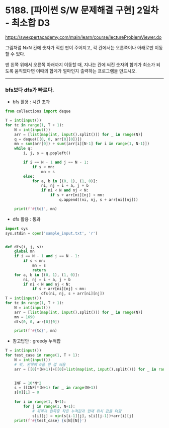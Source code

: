 # 5188. [파이썬 S/W 문제해결 구현] 2일차 - 최소합 D3
https://swexpertacademy.com/main/learn/course/lectureProblemViewer.do

그림처럼 NxN 칸에 숫자가 적힌 판이 주어지고, 각 칸에서는 오른쪽이나 아래로만 이동할 수 있다.

맨 왼쪽 위에서 오른쪽 아래까지 이동할 때, 지나는 칸에 써진 숫자의 합계가 최소가 되도록 움직였다면 이때의 합계가 얼마인지 출력하는 프로그램을 만드시오.

---

### bfs보다 dfs가 빠르다.



* bfs 활용 : 시간 초과

```python
from collections import deque

T = int(input())
for tc in range(1, T + 1):
    N = int(input())
    arr = [list(map(int, input().split())) for _ in range(N)]
    q = deque([(0, 0, arr[0][0])])
    mn = sum(arr[0]) + sum([arr[i][N-1] for i in range(1, N-1)])
    while q:
        i, j, s = q.popleft()

        if i == N - 1 and j == N - 1:
            if s < mn:
                mn = s
        else:
            for a, b in [(0, 1), (1, 0)]:
                ni, nj = i + a, j + b
                if ni < N and nj < N:
                    if s + arr[ni][nj] < mn:
                        q.append((ni, nj, s + arr[ni][nj]))

    print(f'#{tc}', mn)


```



* dfs 활용 : 통과

```python
import sys
sys.stdin = open('sample_input.txt', 'r')


def dfs(i, j, s):
    global mn
    if i == N - 1 and j == N - 1:
        if s < mn:
            mn = s
            return
    for a, b in [(0, 1), (1, 0)]:
        ni, nj = i + a, j + b
        if ni < N and nj < N:
            if s + arr[ni][nj] < mn:
                dfs(ni, nj, s + arr[ni][nj])
T = int(input())
for tc in range(1, T + 1):
    N = int(input())
    arr = [list(map(int, input().split())) for _ in range(N)]
    mn = 1690
    dfs(0, 0, arr[0][0])

    print(f'#{tc}', mn)
```


* 참고답안 : greedy 누적합

```python
T = int(input())
for test_case in range(1, T + 1):
    N = int(input())
    # 위, 왼쪽에 0을 한 겹 씌움
    arr = [[0]*(N+1)]+[[0]+list(map(int, input().split())) for _ in range(N)]

 
    INF = 10*N*2
    s = [[INF]*(N+1) for _ in range(N+1)]
    s[0][1] = 0
 
    for i in range(1, N+1):
        for j in range(1, N+1):
            # 위쪽과 왼쪽중 작은 누적값과 현재 위치 값을 더함
            s[i][j] = min(s[i-1][j], s[i][j-1])+arr[i][j]
    print(f'#{test_case} {s[N][N]}')
```


